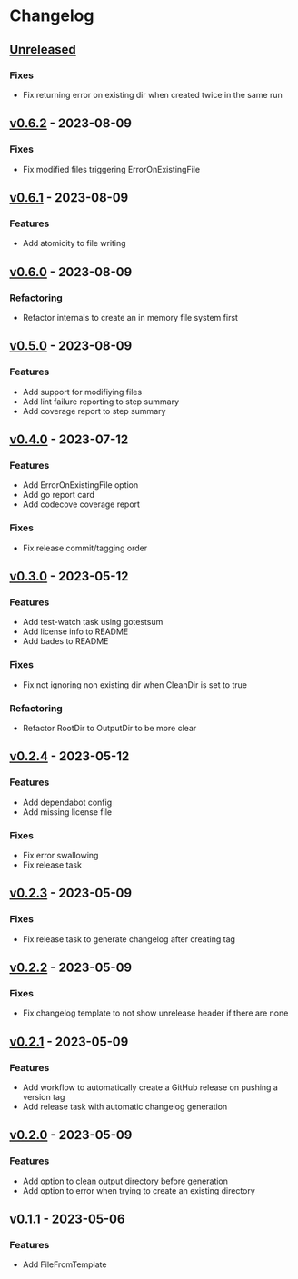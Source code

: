 # Changelog

<a name="unreleased"></a>
## [Unreleased]

### Fixes
- Fix returning error on existing dir when created twice in the same run


<a name="v0.6.2"></a>
## [v0.6.2] - 2023-08-09
### Fixes
- Fix modified files triggering ErrorOnExistingFile


<a name="v0.6.1"></a>
## [v0.6.1] - 2023-08-09
### Features
- Add atomicity to file writing


<a name="v0.6.0"></a>
## [v0.6.0] - 2023-08-09
### Refactoring
- Refactor internals to create an in memory file system first


<a name="v0.5.0"></a>
## [v0.5.0] - 2023-08-09
### Features
- Add support for modifiying files
- Add lint failure reporting to step summary
- Add coverage report to step summary


<a name="v0.4.0"></a>
## [v0.4.0] - 2023-07-12
### Features
- Add ErrorOnExistingFile option
- Add go report card
- Add codecove coverage report

### Fixes
- Fix release commit/tagging order


<a name="v0.3.0"></a>
## [v0.3.0] - 2023-05-12
### Features
- Add test-watch task using gotestsum
- Add license info to README
- Add bades to README

### Fixes
- Fix not ignoring non existing dir when CleanDir is set to true

### Refactoring
- Refactor RootDir to OutputDir to be more clear


<a name="v0.2.4"></a>
## [v0.2.4] - 2023-05-12
### Features
- Add dependabot config
- Add missing license file

### Fixes
- Fix error swallowing
- Fix release task


<a name="v0.2.3"></a>
## [v0.2.3] - 2023-05-09
### Fixes
- Fix release task to generate changelog after creating tag


<a name="v0.2.2"></a>
## [v0.2.2] - 2023-05-09
### Fixes
- Fix changelog template to not show unrelease header if there are none


<a name="v0.2.1"></a>
## [v0.2.1] - 2023-05-09
### Features
- Add workflow to automatically create a GitHub release on pushing a version tag
- Add release task with automatic changelog generation


<a name="v0.2.0"></a>
## [v0.2.0] - 2023-05-09
### Features
- Add option to clean output directory before generation
- Add option to error when trying to create an existing directory


<a name="v0.1.1"></a>
## v0.1.1 - 2023-05-06
### Features
- Add FileFromTemplate


[Unreleased]: https://github.com/Kodeshack/wendy/compare/v0.6.2...HEAD
[v0.6.2]: https://github.com/Kodeshack/wendy/compare/v0.6.1...v0.6.2
[v0.6.1]: https://github.com/Kodeshack/wendy/compare/v0.6.0...v0.6.1
[v0.6.0]: https://github.com/Kodeshack/wendy/compare/v0.5.0...v0.6.0
[v0.5.0]: https://github.com/Kodeshack/wendy/compare/v0.4.0...v0.5.0
[v0.4.0]: https://github.com/Kodeshack/wendy/compare/v0.3.0...v0.4.0
[v0.3.0]: https://github.com/Kodeshack/wendy/compare/v0.2.4...v0.3.0
[v0.2.4]: https://github.com/Kodeshack/wendy/compare/v0.2.3...v0.2.4
[v0.2.3]: https://github.com/Kodeshack/wendy/compare/v0.2.2...v0.2.3
[v0.2.2]: https://github.com/Kodeshack/wendy/compare/v0.2.1...v0.2.2
[v0.2.1]: https://github.com/Kodeshack/wendy/compare/v0.2.0...v0.2.1
[v0.2.0]: https://github.com/Kodeshack/wendy/compare/v0.1.1...v0.2.0
